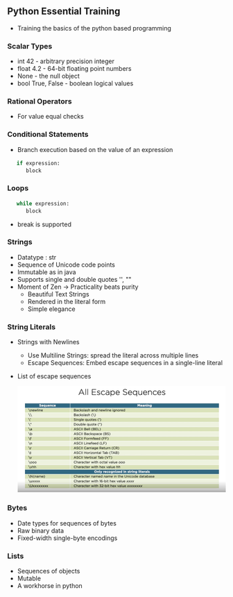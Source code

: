 ## Python Essential Training

   - Training the basics of the python based programming

### Scalar Types

   - int 42 - arbitrary precision integer
   - float 4.2 - 64-bit floating point numbers
   - None - the null object
   - bool True, False - boolean logical values


### Rational Operators

   - For value equal checks
   
### Conditional Statements

   - Branch execution based on the value of an expression

   ```python
      if expression:
         block
   ```
               
### Loops

   ```python
      while expression:
         block
   ```
   - break is supported
   
   
### Strings

 - Datatype : str
 - Sequence of Unicode code points
 - Immutable as in java
 - Supports single and double quotes '', ""
 - Moment of Zen -> Practicality beats purity
   - Beautiful Text Strings
   - Rendered in the literal form
   - Simple elegance


### String Literals

 - Strings with Newlines
 
   - Use Multiline Strings: spread the literal across multiple lines
   - Escape Sequences: Embed escape sequences in a single-line literal

 - List of escape sequences

   ![alt text](./images/escape-sequences.PNG)
 

### Bytes

 - Date types for sequences of bytes
 - Raw binary data
 - Fixed-width single-byte encodings


### Lists

 - Sequences of objects
 - Mutable
 - A workhorse in python